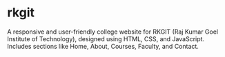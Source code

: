 # rkgit
A responsive and user-friendly college website for RKGIT (Raj Kumar Goel Institute of Technology), designed using HTML, CSS, and JavaScript. Includes sections like Home, About, Courses, Faculty, and Contact.
